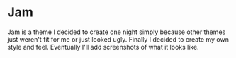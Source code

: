 # Jam
Jam is a theme I decided to create one night simply because other themes just weren't fit for me or just looked ugly. Finally I decided to create my own style and feel. Eventually I'll add screenshots of what it looks like.
